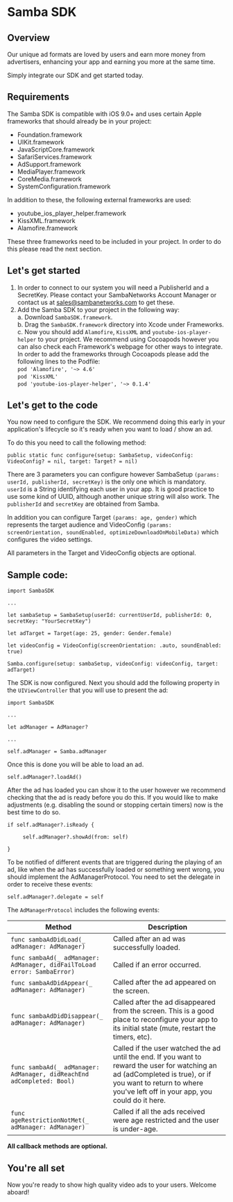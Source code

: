 # Samba SDK

## Overview
Our unique ad formats are loved by users and earn more money from advertisers, enhancing your app and earning you more at the same time. 

Simply integrate our SDK and get started today.

## Requirements
The Samba SDK is compatible with iOS 9.0+ and uses certain Apple frameworks that should already be in your project:

* Foundation.framework
* UIKit.framework
* JavaScriptCore.framework
* SafariServices.framework
* AdSupport.framework
* MediaPlayer.framework
* CoreMedia.framework
* SystemConfiguration.framework

In addition to these, the following external frameworks are used:

* youtube_ios_player_helper.framework
* KissXML.framework
* Alamofire.framework

These three frameworks need to be included in your project. In order to do this please read the next section.

## Let's get started 


1. In order to connect to our system you will need a PublisherId and a SecretKey. Please contact your SambaNetworks Account Manager or contact us at sales@sambanetworks.com to get these.
2. Add the Samba SDK to your project in the following way:  
    a.  Download ```SambaSDK.framework```.  
    b.  Drag the ```SambaSDK.framework``` directory into Xcode under Frameworks.  
    c.  Now you should add ```Alamofire```, ```KissXML``` and ```youtube-ios-player-helper``` to your project. We recommend     using Cocoapods however you can also check each Framework's webpage for other ways to integrate. In order to add the frameworks through Cocoapods please add the following lines to the Podfile:  
                 ```pod 'Alamofire', '~> 4.6'``` <br/>
                 ```pod 'KissXML'``` <br />
                 ```pod 'youtube-ios-player-helper', '~> 0.1.4'``` <br />


## Let's get to the code


You now need to configure the SDK. We recommend doing this early in your application's lifecycle so it's ready when you want to load / show an ad. 

To do this you need to call the following method:

```
public static func configure(setup: SambaSetup, videoConfig: VideoConfig? = nil, target: Target? = nil)
```

There are 3 parameters you can configure however SambaSetup ```(params: userId, publisherId, secretKey)``` is the only one which is mandatory. ```userId``` is a String identifying each user in your app. It is good practice to use some kind of UUID, although another unique string will also work.  The ```publisherId``` and ```secretKey``` are obtained from Samba.

In addition you can configure Target ```(params: age, gender)``` which represents the target audience and VideoConfig ```(params: screenOrientation, soundEnabled, optimizeDownloadOnMobileData)``` which configures the video settings.

All parameters in the Target and VideoConfig objects are optional. 



## Sample code:

```
import SambaSDK

...

let sambaSetup = SambaSetup(userId: currentUserId, publisherId: 0, secretKey: "YourSecretKey")

let adTarget = Target(age: 25, gender: Gender.female)

let videoConfig = VideoConfig(screenOrientation: .auto, soundEnabled: true)

Samba.configure(setup: sambaSetup, videoConfig: videoConfig, target: adTarget)
```


The SDK is now configured. Next you should add the following property in the ```UIViewController``` that you will use to present the ad:

```
import SambaSDK 

...

let adManager = AdManager?

...

self.adManager = Samba.adManager
```

Once this is done you will be able to load an ad.

```
self.adManager?.loadAd()
```

After the ad has loaded you can show it to the user however we recommend checking that the ad is ready before you do this. If you would like to make adjustments (e.g. disabling the sound or stopping certain timers) now is the best time to do so.

```
if self.adManager?.isReady {

     self.adManager?.showAd(from: self)

}
```


To be notified of different events that are triggered during the playing of an ad, like when the ad has successfully loaded or something went wrong, you should implement the AdManagerProtocol.
You need to set the delegate in order to receive these events:

```
self.adManager?.delegate = self
```

The ```AdManagerProtocol``` includes the following events:


| Method | Description |
| ----------- | ----------- |
| `func sambaAdDidLoad(_ adManager: AdManager)` | Called after an ad was successfully loaded. |
| `func sambaAd(_ adManager: AdManager, didFailToLoad error: SambaError)` | Called if an error occurred. |
| `func sambaAdDidAppear(_ adManager: AdManager)` | Called after the ad appeared on the screen. |
| `func sambaAdDidDisappear(_ adManager: AdManager)` | Called after the ad disappeared from the screen. This is a good place to reconfigure your app to its initial state (mute, restart the timers, etc). |
| `func sambaAd(_ adManager: AdManager, didReachEnd adCompleted: Bool)` | Called if the user watched the ad until the end. If you want to reward the user for watching an ad (adCompleted is true), or if you want to return to where you've left off in your app, you could do it here. |
| `func ageRestrictionNotMet(_ adManager: AdManager)` | Called if all the ads received were age restricted and the user is under-age. |

**All callback methods are optional.**


## You're all set

Now you're ready to show high quality video ads to your users. Welcome aboard!
